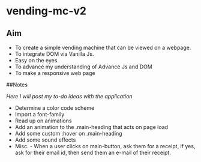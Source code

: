 # vending-mc-v2

## Aim

- To create a simple vending machine that can be viewed on a webpage.
- To integrate DOM via Vanilla Js.
- Easy on the eyes.
- To advance my understanding of Advance Js and DOM
- To make a responsive web page

##Notes

*Here I will post my to-do ideas with the application*

- Determine a color code scheme
- Import a font-family
- Read up on animations
- Add an animation to the .main-heading that acts on page load
- Add some custom :hover on .main-heading
- Add some sound effects
- Misc. - When a user clicks on main-button, ask them for a receipt, if yes, ask for their email id, then send them an e-mail of their receipt.
